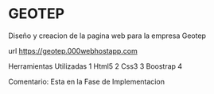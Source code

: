# GEOTEP

Diseño y creacion de la pagina web para la empresa Geotep

url https://geotep.000webhostapp.com

Herramientas Utilizadas
1 Html5
2 Css3
3 Boostrap 4


Comentario:
Esta en la Fase de Implementacion 
